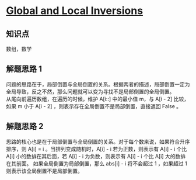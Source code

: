# [Global and Local Inversions](https://leetcode.com/problems/global-and-local-inversions/)

## 知识点

数组，数学

## 解题思路 1

问题的思路在于，局部倒置与全局倒置的关系。根据两者的描述，局部倒置一定为全局导致，反之不然，那么问题就可以变为寻找不是局部倒置的全局倒置。  
从尾向前遍历数组，在遍历的时候，维护 A[i::] 中的最小值 m，与 A[i - 2] 比较，如果 m 小于 A[i - 2] ，则表示存在全局倒置不是局部倒置，直接返回 False 。

## 解题思路 2

思路的核心也是在于局部倒置与全局倒置的关系。对于每个数来说，如果符合升序排序，则 A[i] = i 。当排列变成随机时，A[i] - i 若为正数，则表示有 A[i] - i 个比 A[i] 小的数排在其后面，若 A[i] - i 为负数，则表示有 A[i] - i 个比 A[i] 大的数排在其前面。
如果全局倒置为局部倒置，那么 abs[i] - i 将不会超过 1 ，如果超过 1 则表示该全局倒置不是局部倒置。

